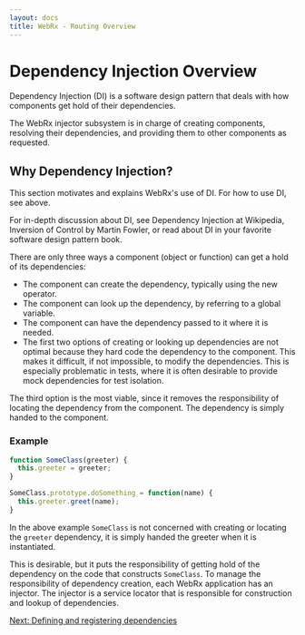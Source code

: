 ```yaml
---
layout: docs
title: WebRx - Routing Overview
---
```

# Dependency Injection Overview

Dependency Injection (DI) is a software design pattern that deals with how components get hold of their dependencies.

The WebRx injector subsystem is in charge of creating components, resolving their dependencies, and providing them 
to other components as requested.

## Why Dependency Injection?

This section motivates and explains WebRx's use of DI. For how to use DI, see above.

For in-depth discussion about DI, see Dependency Injection at Wikipedia, Inversion of Control by Martin Fowler, 
or read about DI in your favorite software design pattern book.

There are only three ways a component (object or function) can get a hold of its dependencies:

- The component can create the dependency, typically using the new operator.
- The component can look up the dependency, by referring to a global variable.
- The component can have the dependency passed to it where it is needed.
- The first two options of creating or looking up dependencies are not optimal because they hard code the dependency to the component. This makes it difficult, if not impossible, to modify the dependencies. This is especially problematic in tests, where it is often desirable to provide mock dependencies for test isolation.

The third option is the most viable, since it removes the responsibility of locating the dependency from the component. The dependency is simply handed to the component.

### Example

```javascript
function SomeClass(greeter) {
  this.greeter = greeter;
}

SomeClass.prototype.doSomething = function(name) {
  this.greeter.greet(name);
}
```

In the above example <code>SomeClass</code> is not concerned with creating or locating the <code>greeter</code> dependency, 
it is simply handed the greeter when it is instantiated.

This is desirable, but it puts the responsibility of getting hold of the dependency on the code that constructs <code>SomeClass</code>. 
To manage the responsibility of dependency creation, each WebRx application has an injector. The injector is a service 
locator that is responsible for construction and lookup of dependencies.

<a class="next-topic" href="/docs/dependency-registration.html">Next: Defining and registering dependencies</a>
